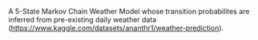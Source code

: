 A 5-State Markov Chain Weather Model whose transition probabilites are inferred from pre-existing daily weather data (https://www.kaggle.com/datasets/ananthr1/weather-prediction).
